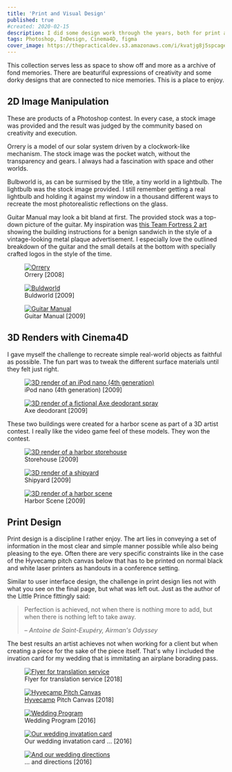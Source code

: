 ```yaml
---
title: 'Print and Visual Design'
published: true
#created: 2020-02-15
description: I did some design work through the years, both for print and web, that I still treasure
tags: Photoshop, InDesign, Cinema4D, figma
cover_image: https://thepracticaldev.s3.amazonaws.com/i/kvatjg8j5spcage2jeuj.jpg
---
```


This collection serves less as space to show off and more as a archive of fond memories. There are beaturiful expressions of creativity and some dorky designs that are connected to nice memories. This is a place to enjoy.

## 2D Image Manipulation

These are products of a Photoshop contest. In every case, a stock image was provided and the result was judged by the community based on creativity and execution.

Orrery is a model of our solar system driven by a clockwork-like mechanism. The stock image was the pocket watch, without the transparency and gears. I always had a fascination with space and other worlds.

Bulbworld is, as can be surmised by the title, a tiny world in a lightbulb. The lightbulb was the stock image provided. I still remember getting a real lightbulb and holding it against my window in a thousand different ways to recreate the most photorealistic reflections on the glass.

Guitar Manual may look a bit bland at first. The provided stock was a top-down picture of the guitar. My inspiration was [this Team Fortress 2 art](https://wiki.teamfortress.com/wiki/Sandvich/de#/media/File:Meetthesandvich4.PNG) showing the building instructions for a benign sandwich in the style of a vintage-looking metal plaque advertisement. I especially love the outlined breakdown of the guitar and the small details at the bottom with specially crafted logos in the style of the time.

<div class="flex items-stretch justify-around mb-4">
  <figure>
    <a href="/img/work/2d-orrery.jpg">
      <img
        class="max-h-64 rounded"
        src="/img/work/2d-orrery-480.jpg"
        srcset="/img/work/2d-orrery-480.jpg 480w, /img/work/2d-orrery-640.jpg 640w, /img/work/2d-orrery-960.jpg 960w, /img/work/2d-orrery.jpg"
        alt="Orrery"
      />
    </a>
    <figcaption>Orrery [2008]</figcaption>
  </figure>
  <figure class="ml-3">
    <a href="/img/work/2d-bulbworld.jpg">
      <img
        class="max-h-64 rounded"
        src="/img/work/2d-bulbworld-480.jpg"
        srcset="/img/work/2d-bulbworld-480.jpg 480w, /img/work/2d-bulbworld-640.jpg 640w, /img/work/2d-bulbworld-960.jpg 960w, /img/work/2d-bulbworld.jpg"
        alt="Buldworld"
      />
    </a>
    <figcaption>Buldworld [2009]</figcaption>
  </figure>
  <figure class="ml-3">
    <a href="/img/work/2d-guitar-manual.jpg">
      <img
        class="max-h-64 rounded"
        src="/img/work/2d-guitar-manual-480.jpg"
        srcset="/img/work/2d-guitar-manual-480.jpg 480w, /img/work/2d-guitar-manual-640.jpg 640w, /img/work/2d-guitar-manual-960.jpg 960w, /img/work/2d-guitar-manual.jpg"
        alt="Guitar Manual"
      />
    </a>
    <figcaption>Guitar Manual [2009]</figcaption>
  </figure>
</div>

## 3D Renders with Cinema4D

I gave myself the challenge to recreate simple real-world objects as faithful as possible. The fun part was to tweak the different surface materials until they felt just right.

<div class="flex items-stretch justify-around mb-4">
  <figure class="">
    <a href="/img/work/3d-ipod-nano.jpg">
      <img
        class="max-h-64 rounded"
        src="/img/work/3d-ipod-nano-480.jpg"
        srcset="/img/work/3d-ipod-nano-480.jpg 480w, /img/work/3d-ipod-nano-640.jpg 640w, /img/work/3d-ipod-nano-960.jpg 960w, /img/work/3d-ipod-nano.jpg"
        alt="3D render of an iPod nano (4th generation)"
      />
    </a>
    <figcaption>iPod nano (4th generation) [2009]</figcaption>
  </figure>
  <figure class="ml-3">
    <a href="/img/work/3d-axe-deodorant.jpg">
      <img
        class="max-h-64 rounded"
        src="/img/work/3d-axe-deodorant-480.jpg"
        srcset="/img/work/3d-axe-deodorant-480.jpg 480w, /img/work/3d-axe-deodorant-640.jpg 640w, /img/work/3d-axe-deodorant-960.jpg 960w, /img/work/3d-axe-deodorant.jpg"
        alt="3D render of a fictional Axe deodorant spray"
      />
    </a>
    <figcaption>Axe deodorant [2009]</figcaption>
  </figure>
</div>

These two buildings were created for a harbor scene as part of a 3D artist contest. I really like the video game feel of these models. They won the contest.

<div class="flex items-stretch justify-around mb-4">
  <figure class="">
    <a href="/img/work/3d-harbor-storehouse.jpg">
      <img
        class="max-h-64 rounded"
        src="/img/work/3d-harbor-storehouse-480.jpg"
        srcset="/img/work/3d-harbor-storehouse-480.jpg 480w, /img/work/3d-harbor-storehouse-640.jpg 640w, /img/work/3d-harbor-storehouse-960.jpg 960w, /img/work/3d-harbor-storehouse.jpg"
        alt="3D render of a harbor storehouse"
      />
    </a>
    <figcaption>Storehouse [2009]</figcaption>
  </figure>
  <figure class="ml-3">
    <a href="/img/work/3d-harbor-shipyard.jpg">
      <img
        class="max-h-64 rounded"
        src="/img/work/3d-harbor-shipyard-480.jpg"
        srcset="/img/work/3d-harbor-shipyard-480.jpg 480w, /img/work/3d-harbor-shipyard-640.jpg 640w, /img/work/3d-harbor-shipyard-960.jpg 960w, /img/work/3d-harbor-shipyard.jpg"
        alt="3D render of a shipyard"
      />
    </a>
    <figcaption>Shipyard [2009]</figcaption>
  </figure>
  <figure class="ml-3">
    <a href="/img/work/3d-harbor-scene.jpg">
      <img
        class="max-h-64 rounded"
        src="/img/work/3d-harbor-scene-480.jpg"
        srcset="/img/work/3d-harbor-scene-480.jpg 480w, /img/work/3d-harbor-scene-640.jpg 640w, /img/work/3d-harbor-scene-960.jpg 960w, /img/work/3d-harbor-scene.jpg"
        alt="3D render of a harbor scene"
      />
    </a>
    <figcaption>Harbor Scene [2009]</figcaption>
  </figure>
</div>

<!-- This work in progress render of a futuristic space ship comes with a turret animation. Even though the animation is very simple I had great fun tweaking it until it felt just right inconveying the mass and recoil of each shot.

<div class="flex items-stretch justify-around mb-4">
  <figure class="">
    <a href="/img/work/3d-spaceship-feme.jpg">
      <img
        class="max-h-64 rounded"
        src="/img/work/3d-spaceship-feme-480.jpg"
        srcset="/img/work/3d-spaceship-feme-480.jpg 480w, /img/work/3d-spaceship-feme-640.jpg 640w, /img/work/3d-spaceship-feme.jpg"
        alt="3D render of a work in progress spaceship"
      />
    </a>
    <figcaption>Spaceship WIP [2009]</figcaption>
  </figure>
  <figure class="ml-3">
    <a href="/img/work/3d-turret-animation.gif">
      <img
        class="max-h-64 rounded"
        src="/img/work/3d-turret-animation.gif"
        alt="3D animation of a turret"
      />
    </a>
    <figcaption>Turret Animation [2009]</figcaption>
  </figure>
</div> -->

## Print Design

Print design is a discipline I rather enjoy. The art lies in conveying a set of information in the most clear and simple manner possible while also being pleasing to the eye. Often there are very specific constraints like in the case of the Hyvecamp pitch canvas below that has to be printed on normal black and white laser printers as handouts in a conference setting.

Similar to user interface design, the challenge in print design lies not with what you see on the final page, but what was left out. Just as the author of the Little Prince fittingly said:

> Perfection is achieved, not when there is nothing more to add, but when there is nothing left to take away.
>
> – _Antoine de Saint-Exupéry, Airman's Odyssey_

The best results an artist achieves not when working for a client but when creating a piece for the sake of the piece itself. That's why I included the invation card for my wedding that is immitating an airplane borading pass.

<div class="flex items-stretch justify-around mb-4">
  <figure class="">
    <a href="/img/work/print-ellen4all-flyer.jpg">
      <img
        class="max-h-64 rounded inline-block shadow"
        src="/img/work/print-ellen4all-flyer-480.jpg"
        srcset="/img/work/print-ellen4all-flyer-480.jpg 480w, /img/work/print-ellen4all-flyer-640.jpg 640w, /img/work/print-ellen4all-flyer.jpg"
        alt="Flyer for translation service"
      />
    </a>
    <figcaption>Flyer for translation service [2018]</figcaption>
  </figure>
  <figure class="ml-3">
    <a href="/img/work/print-hyvecamp-pitch-canvas.jpg">
      <img
        class="max-h-64 rounded inline-block shadow"
        src="/img/work/print-hyvecamp-pitch-canvas-480.jpg"
        srcset="/img/work/print-hyvecamp-pitch-canvas-480.jpg 480w, /img/work/print-hyvecamp-pitch-canvas-640.jpg 640w, /img/work/print-hyvecamp-pitch-canvas.jpg"
        alt="Hyvecamp Pitch Canvas"
      />
    </a>
    <figcaption><a href="http://www.hyvecamp.com/">Hyvecamp</a> Pitch Canvas [2018]</figcaption>
  </figure>
  <figure class="ml-3">
    <a href="/img/work/print-wedding-program.jpg">
      <img
        class="max-h-64 rounded inline-block shadow"
        src="/img/work/print-wedding-program-480.jpg"
        srcset="/img/work/print-wedding-program-480.jpg 480w, /img/work/print-wedding-program-640.jpg 640w, /img/work/print-wedding-program.jpg"
        alt="Wedding Program"
      />
    </a>
    <figcaption>Wedding Program [2016]</figcaption>
  </figure>
</div>


<div class="flex items-stretch justify-around mb-4">
  <figure class="">
    <a href="/img/work/print-wedding-invite-1.jpg">
      <img
        class="max-h-64 rounded"
        src="/img/work/print-wedding-invite-1-480.jpg"
        srcset="/img/work/print-wedding-invite-1-480.jpg 480w, /img/work/print-wedding-invite-1-640.jpg 640w, /img/work/print-wedding-invite-1.jpg"
        alt="Our wedding invatation card"
      />
    </a>
    <figcaption>Our wedding invatation card ... [2016]</figcaption>
  </figure>
  <figure class="ml-3">
    <a href="/img/work/print-wedding-invite-2.jpg">
      <img
        class="max-h-64 rounded"
        src="/img/work/print-wedding-invite-2-480.jpg"
        srcset="/img/work/print-wedding-invite-2-480.jpg 480w, /img/work/print-wedding-invite-2-640.jpg 640w, /img/work/print-wedding-invite-2.jpg"
        alt="And our wedding directions"
      />
    </a>
    <figcaption>... and directions [2016]</figcaption>
  </figure>
</div>



<!-- ## Logo Design -->

<!-- ## User Interfaces -->



<!--
- wedding invitation + programm
- mission institute boardgame
- some of the logos
- podcast cover art
-->


